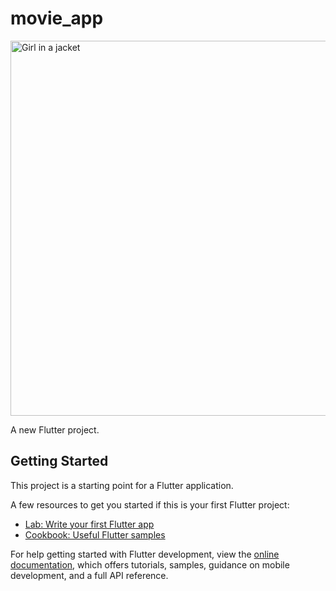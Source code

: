# movie_app



<img src="https://user-images.githubusercontent.com/101389853/188318351-3251e352-3cf6-49be-87e7-d4a6cf8b4777.gif" alt="Girl in a jacket" height="600">

A new Flutter project.

## Getting Started

This project is a starting point for a Flutter application.

A few resources to get you started if this is your first Flutter project:

- [Lab: Write your first Flutter app](https://docs.flutter.dev/get-started/codelab)
- [Cookbook: Useful Flutter samples](https://docs.flutter.dev/cookbook)

For help getting started with Flutter development, view the
[online documentation](https://docs.flutter.dev/), which offers tutorials,
samples, guidance on mobile development, and a full API reference.
